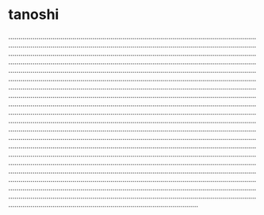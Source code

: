 # tanoshi
...............................................................................................................................................................................................................................................................................................................................................................................................................................................................................................................................................................................................................................................................................................................................................................................................................................................................................................................................................................................................................................................................................................................................................................................................................................................................................................................................................................................................................................................................................................................................................................................................................................................................................................................................................................................................................................................................................................................................................................................................................................................................................................................................................................................................................................................................................................................................................................................................................................................................................................................................................................................................................................................................................
